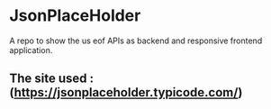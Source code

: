 # JsonPlaceHolder

A repo to show the us eof APIs as backend and responsive frontend application.

## The site used : (https://jsonplaceholder.typicode.com/)
